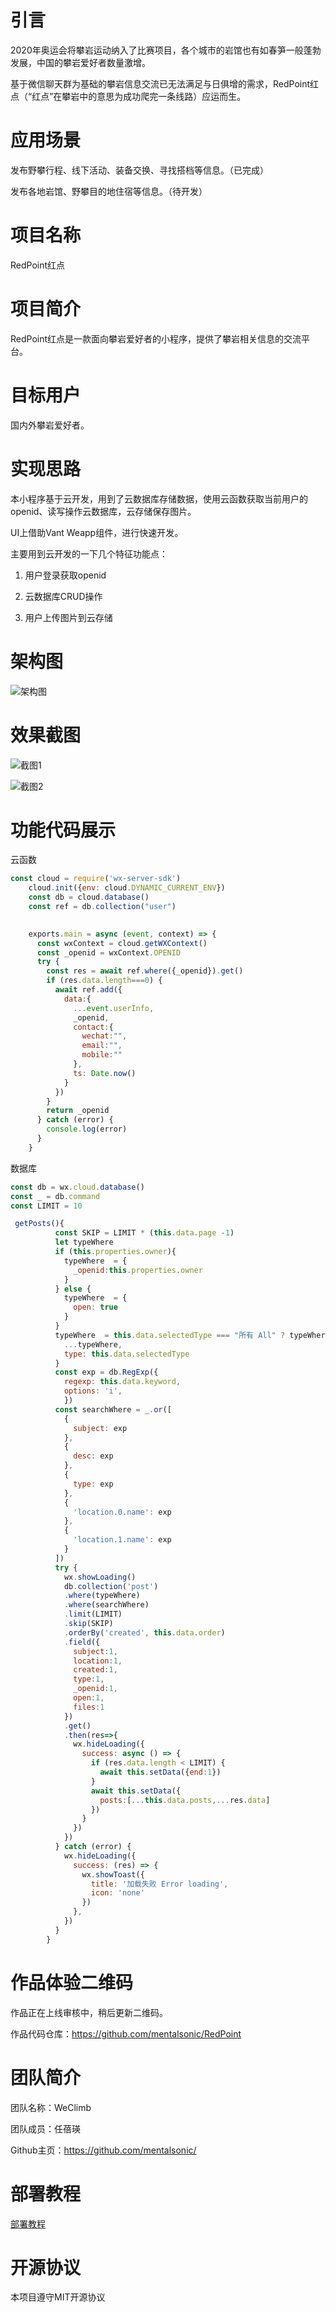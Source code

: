 # 引言

2020年奥运会将攀岩运动纳入了比赛项目，各个城市的岩馆也有如春笋一般蓬勃发展，中国的攀岩爱好者数量激增。

基于微信聊天群为基础的攀岩信息交流已无法满足与日俱增的需求，RedPoint红点（“红点”在攀岩中的意思为成功爬完一条线路）应运而生。

# 应用场景

发布野攀行程、线下活动、装备交换、寻找搭档等信息。（已完成）

发布各地岩馆、野攀目的地住宿等信息。（待开发）

# 项目名称

RedPoint红点

# 项目简介

RedPoint红点是一款面向攀岩爱好者的小程序，提供了攀岩相关信息的交流平台。

# 目标用户

国内外攀岩爱好者。

# 实现思路

本小程序基于云开发，用到了云数据库存储数据，使用云函数获取当前用户的openid、读写操作云数据库，云存储保存图片。

UI上借助Vant Weapp组件，进行快速开发。

主要用到云开发的一下几个特征功能点：

1. 用户登录获取openid

2. 云数据库CRUD操作

3. 用户上传图片到云存储

# 架构图

![架构图](https://github.com/mentalsonic/RedPoint/blob/master/screenshot/Screen%20Shot%202020-09-17%20at%2011.02.02%20PM.png)

# 效果截图

![截图1](https://github.com/mentalsonic/RedPoint/blob/master/screenshot/Screen%20Shot%202020-09-17%20at%2011.13.26%20PM.png)

![截图2](https://github.com/mentalsonic/RedPoint/blob/master/screenshot/Screen%20Shot%202020-09-17%20at%2011.13.35%20PM.png)

# 功能代码展示

云函数

```js
const cloud = require('wx-server-sdk')
	cloud.init({env: cloud.DYNAMIC_CURRENT_ENV})
	const db = cloud.database()
	const ref = db.collection("user")
	

	exports.main = async (event, context) => {
	  const wxContext = cloud.getWXContext()
	  const _openid = wxContext.OPENID
	  try {
	    const res = await ref.where({_openid}).get()
	    if (res.data.length===0) {
	      await ref.add({
	        data:{
	          ...event.userInfo,
	          _openid,
	          contact:{
	            wechat:"",
	            email:"",
	            mobile:""
	          },
	          ts: Date.now()
	        }
	      })
	    }
	    return _openid
	  } catch (error) {
	    console.log(error)
	  }
	}
```

数据库

```js
const db = wx.cloud.database()
const _ = db.command
const LIMIT = 10

 getPosts(){
	      const SKIP = LIMIT * (this.data.page -1)
	      let typeWhere
	      if (this.properties.owner){
	        typeWhere  = {
	          _openid:this.properties.owner
	        }
	      } else {
	        typeWhere  = {
	          open: true
	        }
	      }
	      typeWhere  = this.data.selectedType === "所有 All" ? typeWhere : {
	        ...typeWhere,
	        type: this.data.selectedType
	      }
	      const exp = db.RegExp({
	        regexp: this.data.keyword,
	        options: 'i',
	        })
	      const searchWhere = _.or([
	        {
	          subject: exp 
	        },
	        {
	          desc: exp 
	        },
	        {
	          type: exp 
	        },
	        {
	          'location.0.name': exp 
	        },
	        {
	          'location.1.name': exp 
	        }
	      ])
	      try {
	        wx.showLoading()
	        db.collection('post')
	        .where(typeWhere)
	        .where(searchWhere)
	        .limit(LIMIT)
	        .skip(SKIP)
	        .orderBy('created', this.data.order)
	        .field({
	          subject:1,
	          location:1,
	          created:1,
	          type:1,
	          _openid:1,
	          open:1,
	          files:1
	        })
	        .get()
	        .then(res=>{          
	          wx.hideLoading({
	            success: async () => {
	              if (res.data.length < LIMIT) {
	                await this.setData({end:1})
	              }
	              await this.setData({
	                posts:[...this.data.posts,...res.data]
	              })
	            }
	          })
	        })
	      } catch (error) {
	        wx.hideLoading({
	          success: (res) => {
	            wx.showToast({
	              title: '加载失败 Error loading',
	              icon: 'none'
	            })
	          },
	        })
	      }
	    }
```








# 作品体验二维码

作品正在上线审核中，稍后更新二维码。

作品代码仓库：https://github.com/mentalsonic/RedPoint

# 团队简介

团队名称：WeClimb

团队成员：任蓓瑛

Github主页：https://github.com/mentalsonic/






# 部署教程

[部署教程](https://github.com/mentalsonic/RedPoint/blob/master/deployment.md)

# 开源协议

本项目遵守MIT开源协议
